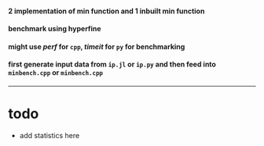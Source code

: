 #### 2 implementation of min function and 1 inbuilt min function
#### benchmark using **hyperfine**
#### might use *perf* for `cpp`, *timeit* for `py` for benchmarking
#### first generate input data from `ip.jl` or `ip.py` and then feed into `minbench.cpp` or `minbench.cpp`
---

todo
===
+ add statistics here
